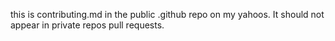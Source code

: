 this is contributing.md in the public .github repo on my yahoos. It should not appear in private repos pull requests.
